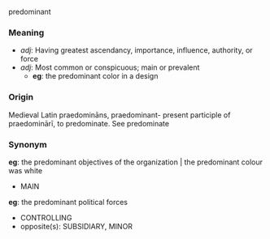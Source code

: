 predominant
### Meaning
+ _adj_: Having greatest ascendancy, importance, influence, authority, or force
+ _adj_: Most common or conspicuous; main or prevalent
    + __eg__: the predominant color in a design

### Origin

Medieval Latin praedomināns, praedominant- present participle of praedominārī, to predominate. See predominate

### Synonym

__eg__: the predominant objectives of the organization | the predominant colour was white

+ MAIN

__eg__: the predominant political forces

+ CONTROLLING
+ opposite(s): SUBSIDIARY, MINOR


